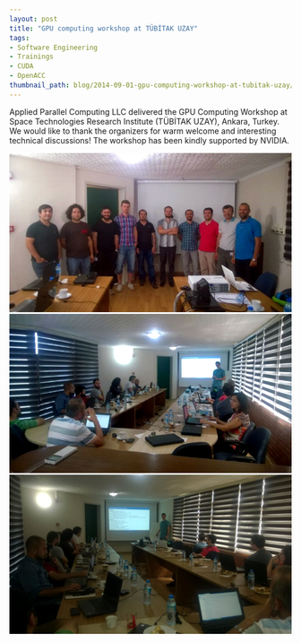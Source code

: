 ```yaml
---
layout: post
title: "GPU computing workshop at TÜBİTAK UZAY"
tags:
- Software Engineering
- Trainings
- CUDA
- OpenACC
thumbnail_path: blog/2014-09-01-gpu-computing-workshop-at-tubitak-uzay/photo2.jpeg
---
```


Applied Parallel Computing LLC delivered the GPU Computing Workshop at Space Technologies Research Institute (TÜBİTAK UZAY), Ankara, Turkey. We would like to thank the organizers for warm welcome and interesting technical discussions! The workshop has been kindly supported by NVIDIA.

![alt text](\assets\img\blog\2014-09-01-gpu-computing-workshop-at-tubitak-uzay\photo2.jpeg "Logo Title Text 1")
![alt text](\assets\img\blog\2014-09-01-gpu-computing-workshop-at-tubitak-uzay\photo1.jpeg "Logo Title Text 1")
![alt text](\assets\img\blog\2014-09-01-gpu-computing-workshop-at-tubitak-uzay\photo3.jpeg "Logo Title Text 1")
